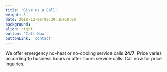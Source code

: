 ```yaml
---
title: 'Give us a Call'
weight: 3
date: 2018-12-06T09:29:16+10:00
background: ''
align: right
button: 'Call Now'
buttonLink: 'contact'
---
```


We offer emergency no-heat or no-cooling service calls **24/7**. Price varies according to business hours or after hours service calls. Call now for price inquiries.
